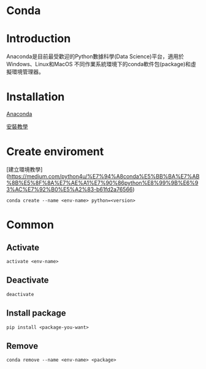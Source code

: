 # Conda

# Introduction 

Anaconda是目前最受歡迎的Python數據科學(Data Science)平台，適用於Windows、Linux和MacOS 不同作業系統環境下的conda軟件包(package)和虛擬環境管理器。

# Installation

[Anaconda](https://www.anaconda.com/download/)

[安裝教學](https://medium.com/python4u/anaconda%E4%BB%8B%E7%B4%B9%E5%8F%8A%E5%AE%89%E8%A3%9D%E6%95%99%E5%AD%B8-f7dae6454ab6)

# Create enviroment

[建立環境教學] (https://medium.com/python4u/%E7%94%A8conda%E5%BB%BA%E7%AB%8B%E5%8F%8A%E7%AE%A1%E7%90%86python%E8%99%9B%E6%93%AC%E7%92%B0%E5%A2%83-b61fd2a76566)

    conda create --name <env-name> python=<version>
    
# Common

## Activate

    activate <env-name>

## Deactivate

    deactivate

## Install package

    pip install <package-you-want>

## Remove

    conda remove --name <env-name> <package>



